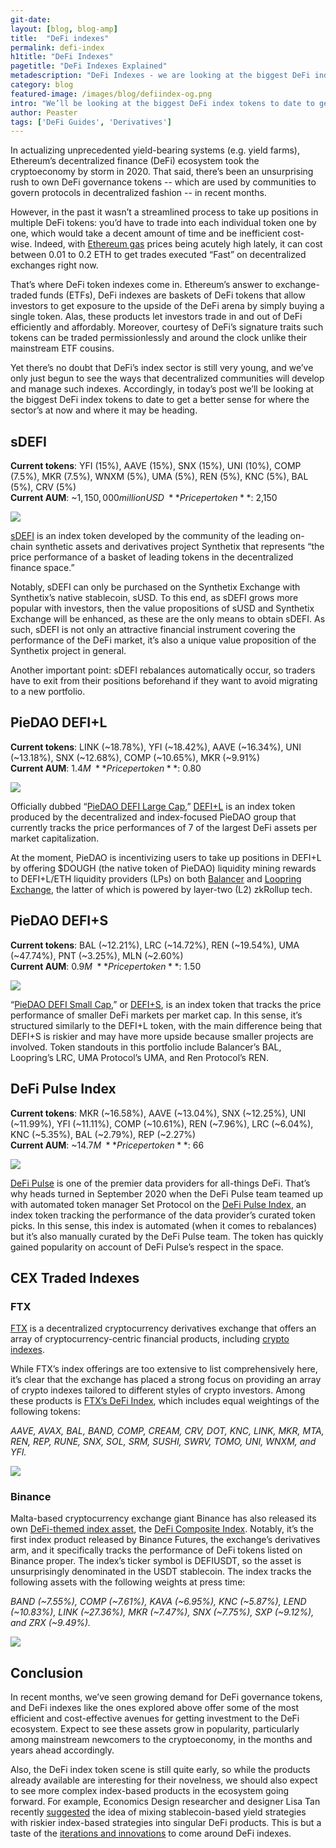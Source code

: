```yaml
---
git-date:
layout: [blog, blog-amp]
title:  "DeFi indexes"
permalink: defi-index
h1title: "DeFi Indexes"
pagetitle: "DeFi Indexes Explained"
metadescription: "DeFi Indexes - we are looking at the biggest DeFi index tokens to date to get a better sense for where the sector’s at now and where it may be heading"
category: blog
featured-image: /images/blog/defiindex-og.png
intro: "We’ll be looking at the biggest DeFi index tokens to date to get a better sense for where the sector’s at now and where it may be heading"
author: Peaster
tags: ['DeFi Guides', 'Derivatives']
---
```

In actualizing unprecedented yield-bearing systems (e.g. yield farms), Ethereum’s decentralized finance (DeFi) ecosystem took the cryptoeconomy by storm in 2020. That said, there’s been an unsurprising rush to own DeFi governance tokens -- which are used by communities to govern protocols in decentralized fashion -- in recent months.

However, in the past it wasn’t a streamlined process to take up positions in multiple DeFi tokens: you’d have to trade into each individual token one by one, which would take a decent amount of time and be inefficient cost-wise. Indeed, with [Ethereum gas](/gas) prices being acutely high lately, it can cost between 0.01 to 0.2 ETH to get trades executed “Fast” on decentralized exchanges right now.

That’s where DeFi token indexes come in. Ethereum’s answer to exchange-traded funds (ETFs), DeFi indexes are baskets of DeFi tokens that allow investors to get exposure to the upside of the DeFi arena by simply buying a single token. Alas, these products let investors trade in and out of DeFi efficiently and affordably. Moreover, courtesy of DeFi’s signature traits such tokens can be traded permissionlessly and around the clock unlike their mainstream ETF cousins.

Yet there’s no doubt that DeFi’s index sector is still very young, and we’ve only just begun to see the ways that decentralized communities will develop and manage such indexes. Accordingly, in today’s post we’ll be looking at the biggest DeFi index tokens to date to get a better sense for where the sector’s at now and where it may be heading.


## sDEFI

**Current tokens**: YFI (15%), AAVE (15%), SNX (15%), UNI (10%), COMP (7.5%), MKR (7.5%), WNXM (5%), UMA (5%), REN (5%), KNC (5%), BAL (5%), CRV (5%) \
**Current AUM**: ~$1,150,000 million USD \
**Price per token**:~$2,150

![](/images/blog/defi-indexes/sdefi.svg)

[sDEFI](https://www.coingecko.com/en/coins/sdefi) is an index token developed by the community of the leading on-chain synthetic assets and derivatives project Synthetix that represents “the price performance of a basket of leading tokens in the decentralized finance space.”

Notably, sDEFI can only be purchased on the Synthetix Exchange with Synthetix’s native stablecoin, sUSD. To this end, as sDEFI grows more popular with investors, then the value propositions of sUSD and Synthetix Exchange will be enhanced, as these are the only means to obtain sDEFI. As such, sDEFI is not only an attractive financial instrument covering the performance of the DeFi market, it’s also a unique value proposition of the Synthetix project in general.

Another important point: sDEFI rebalances automatically occur, so traders have to exit from their positions beforehand if they want to avoid migrating to a new portfolio.


## PieDAO DEFI+L

**Current tokens**: LINK (~18.78%), YFI (~18.42%), AAVE (~16.34%), UNI (~13.18%), SNX (~12.68%), COMP (~10.65%), MKR (~9.91%)  \
**Current AUM**: $1.4M \
**Price per token**: ~$0.80

![](/images/blog/defi-indexes/piedao-defi-l.svg)

Officially dubbed “[PieDAO DEFI Large Cap](https://medium.com/piedao/announcing-defi-l-12b9a9df73ca),” [DEFI+L](https://www.coingecko.com/en/coins/piedao-defi-large-cap) is an index token produced by the decentralized and index-focused PieDAO group that currently tracks the price performances of 7 of the largest DeFi assets per market capitalization.

At the moment, PieDAO is incentivizing users to take up positions in DEFI+L by offering $DOUGH (the native token of PieDAO) liquidity mining rewards to DEFI+L/ETH liquidity providers (LPs) on both [Balancer](https://pools.balancer.exchange/#/pool/0xa795600590a7da0057469049ab8f1284baed977e/) and [Loopring Exchange](https://twitter.com/williambrealey1/status/1321145436850343939), the latter of which is powered by layer-two (L2) zkRollup tech.


## PieDAO DEFI+S

**Current tokens**: BAL (~12.21%), LRC (~14.72%), REN (~19.54%), UMA (~47.74%), PNT (~3.25%), MLN (~2.60%)  \
**Current AUM**: $0.9M \
**Price per token**: ~$1.50

![](/images/blog/defi-indexes/piedao-defi-s.svg)

“[PieDAO DEFI Small Cap](https://medium.com/piedao/announcing-defi-s-67ed53367364),” or [DEFI+S](https://www.coingecko.com/en/coins/piedao-defi-small-cap), is an index token that tracks the price performance of smaller DeFi markets per market cap. In this sense, it’s structured similarly to the DEFI+L token, with the main difference being that DEFI+S is riskier and may have more upside because smaller projects are involved. Token standouts in this portfolio include Balancer’s BAL, Loopring’s LRC, UMA Protocol’s UMA, and Ren Protocol’s REN.


## DeFi Pulse Index

**Current tokens**: MKR (~16.58%), AAVE (~13.04%), SNX (~12.25%), UNI (~11.99%), YFI (~11.11%), COMP (~10.61%), REN (~7.96%), LRC (~6.04%), KNC (~5.35%), BAL (~2.79%), REP (~2.27%) \
**Current AUM**: ~$14.7M \
**Price per token**: ~$66

![](/images/blog/defi-indexes/defi-pulse-index.svg)

[DeFi Pulse](https://defipulse.com/) is one of the premier data providers for all-things DeFi. That’s why heads turned in September 2020 when the DeFi Pulse team teamed up with automated token manager Set Protocol on the [DeFi Pulse Index](https://www.tokensets.com/portfolio/dpi), an index token tracking the performance of the data provider’s curated token picks. In this sense, this index is automated (when it comes to rebalances) but it’s also manually curated by the DeFi Pulse team. The token has quickly gained popularity on account of DeFi Pulse’s respect in the space.


## CEX Traded Indexes


### FTX

[FTX](https://ftx.com/#a=defiindexes) is a decentralized cryptocurrency derivatives exchange that offers an array of cryptocurrency-centric financial products, including [crypto indexes](https://help.ftx.com/hc/en-us/articles/360040241012).

While FTX’s index offerings are too extensive to list comprehensively here, it’s clear that the exchange has placed a strong focus on providing an array of crypto indexes tailored to different styles of crypto investors. Among these products is [FTX’s DeFi Index](https://ftx.com/#a=defiindexes), which includes equal weightings of the following tokens:

_AAVE, AVAX, BAL, BAND, COMP, CREAM, CRV, DOT, KNC, LINK, MKR, MTA, REN, REP, RUNE, SNX, SOL, SRM, SUSHI, SWRV, TOMO, UNI, WNXM, and YFI._

![](/images/blog/defi-indexes/ftx.svg)


### Binance

Malta-based cryptocurrency exchange giant Binance has also released its own [DeFi-themed index asset](https://www.binance.com/en/register?ref=EWDLY70F), the [DeFi Composite Index](https://www.binance.com/en/support/faq/53a02affc6dd481aa1c53c9eae480e94). Notably, it’s the first index product released by Binance Futures, the exchange’s derivatives arm, and it specifically tracks the performance of DeFi tokens listed on Binance proper. The index’s ticker symbol is DEFIUSDT, so the asset is unsurprisingly denominated in the USDT stablecoin. The index tracks the following assets with the following weights at press time:

_BAND (~7.55%), COMP (~7.61%), KAVA (~6.95%), KNC (~5.87%), LEND (~10.83%), LINK (~27.36%), MKR (~7.47%), SNX (~7.75%), SXP (~9.12%), and ZRX (~9.49%)._

![](/images/blog/defi-indexes/binance.svg)

## Conclusion

In recent months, we’ve seen growing demand for DeFi governance tokens, and DeFi indexes like the ones explored above offer some of the most efficient and cost-effective avenues for getting investment to the DeFi ecosystem. Expect to see these assets grow in popularity, particularly among mainstream newcomers to the cryptoeconomy, in the months and years ahead accordingly.

Also, the DeFi index token scene is still quite early, so while the products already available are interesting for their novelness, we should also expect to see more complex index-based products in the ecosystem going forward. For example, Economics Design researcher and designer Lisa Tan recently [suggested](https://twitter.com/lisajytan/status/1319643162772566016) the idea of mixing stablecoin-based yield strategies with riskier index-based strategies into singular DeFi products. This is but a taste of the [iterations and innovations](https://twitter.com/DeFi_Dad/status/1319644079236521986) to come around DeFi indexes.
